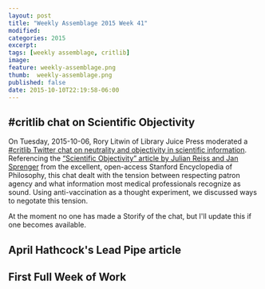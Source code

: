 ```yaml
---
layout: post
title: "Weekly Assemblage 2015 Week 41"
modified:
categories: 2015
excerpt:
tags: [weekly assemblage, critlib]
image:
feature: weekly-assemblage.png
thumb:  weekly-assemblage.png
published: false
date: 2015-10-10T22:19:58-06:00
---
```

## &#035;critlib chat on Scientific Objectivity  

On Tuesday, 2015-10-06, Rory Litwin of Library Juice Press moderated a [#critlib Twitter chat on neutrality and objectivity in scientific information](http://critlib.org/neutrality-and-objectivity-in-scientific-information/). Referencing the [“Scientific Objectivity” article by Julian Reiss and Jan Sprenger](http://plato.stanford.edu/entries/scientific-objectivity/) from the excellent, open-access Stanford Encyclopedia of Philosophy, this chat dealt with the tension between respecting patron agency and what information most medical professionals recognize as sound. Using anti-vaccination as a thought experiment, we discussed ways to negotate this tension.  

At the moment no one has made a Storify of the chat, but I'll update this if one becomes available.  

## April Hathcock's Lead Pipe article  

## First Full Week of Work   
